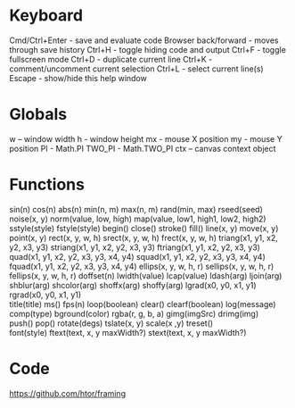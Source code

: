 # Keyboard

Cmd/Ctrl+Enter - save and evaluate code
Browser back/forward - moves through save history
Ctrl+H - toggle hiding code and output
Ctrl+F - toggle fullscreen mode
Ctrl+D - duplicate current line
Ctrl+K - comment/uncomment current selection
Ctrl+L - select current line(s)
Escape - show/hide this help window

# Globals

w – window width
h - window height
mx - mouse X position
my - mouse Y position
PI - Math.PI
TWO_PI - Math.TWO_PI
ctx – canvas context object

# Functions

sin(n)
cos(n)
abs(n)
min(n, m)
max(n, m)
rand(min, max)
rseed(seed)
noise(x, y)
norm(value, low, high)
map(value, low1, high1, low2, high2)
<br>
sstyle(style)
fstyle(style)
begin()
close()
stroke()
fill()
line(x, y)
move(x, y)
point(x, y)
rect(x, y, w, h)
srect(x, y, w, h)
frect(x, y, w, h)
triang(x1, y1, x2, y2, x3, y3)
striang(x1, y1, x2, y2, x3, y3)
ftriang(x1, y1, x2, y2, x3, y3)
quad(x1, y1, x2, y2, x3, y3, x4, y4)
squad(x1, y1, x2, y2, x3, y3, x4, y4)
fquad(x1, y1, x2, y2, x3, y3, x4, y4)
ellips(x, y, w, h, r)
sellips(x, y, w, h, r)
fellips(x, y, w, h, r)
doffset(n)
lwidth(value)
lcap(value)
ldash(arg)
ljoin(arg)
shblur(arg)
shcolor(arg)
shoffx(arg)
shoffy(arg)
lgrad(x0, y0, x1, y1)
rgrad(x0, y0, x1, y1)
<br>
title(title)
ms()
fps(n)
loop(boolean)
clear()
clearf(boolean)
log(message)
comp(type)
bground(color)
rgba(r, g, b, a)
gimg(imgSrc)
drimg(img)
<br>
push()
pop()
rotate(degs)
tslate(x, y)
scale(x ,y)
treset()
<br>
font(style)
ftext(text, x, y maxWidth?)
stext(text, x, y maxWidth?)

# Code

<a href="https://github.com/htor/framing" target="_blank">https://github.com/htor/framing</a>
